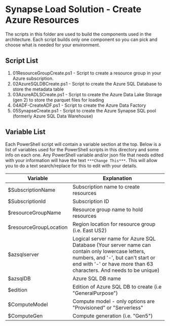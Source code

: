 # Synapse Load Solution - Create Azure Resources
The scripts in this folder are used to build the components used in the architecture.  Each script builds only one component so you can pick and choose what is needed for your environment.    
	

## Script List 
1. 01ResourceGroupCreate.ps1 - Script to create a resource group in your Azure subscription.  
2. 02AzureSQLDBCreate.ps1 - Script to create the Azure SQL Database to store the metadata table
3. 03AzureADLSCreate.ps1 - Script to create the Azure Data Lake Storage (gen 2) to store the parquet files for loading
4. 04ADF-CreateADF.ps1 - Script to create the Azure Data Factory 
5. 05SynapseCreate.ps1 - Script to create the Azure Synapse SQL pool (formerly Azure SQL Data Warehouse)

## Variable List 
Each PowerShell script will contain a variable section at the top.  Below is a list of variables used for the PowerShell scripts in this directory and some info on each one.  Any PowerShell variable and/or json file that needs edited with your information will have the text `***Change This***`.  This will allow you to do a text search/replace for this to edit with your details.  

| Variable        | Explanation |          
| ------------- |-------------| 
| $SubscriptionName     | Subscription name to create resources | 
| $SubscriptionId      | Subscription ID |  
| $resourceGroupName | Resource group name to hold resources |
| $resourceGroupLocation | Region location for resource group (i.e. East US2) |
| $azsqlserver | Logical server name for Azure SQL Database (Your server name can contain only lowercase letters, numbers, and '-', but can't start or end with '-' or have more than 63 characters. And needs to be unique) | 
| $azsqlDB | Azure SQL DB name | 
| $edition | Edition of Azure SQL DB to create (i.e "GeneralPurpose") |
| $ComputeModel | Compute model - only options are "Provisioned" or "Serverless" |
|$ComputeGen | Compute generation (i.e. "Gen5")|

